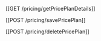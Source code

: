 [[GET /pricing/getPricePlanDetails]]

[[POST /pricing/savePricePlan]]

[[POST /pricing/deletePricePlan]]